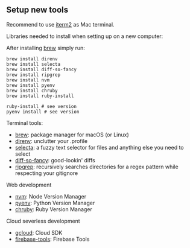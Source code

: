 ## Setup new tools

Recommend to use [iterm2] as Mac terminal.

Libraries needed to install when setting up on a new computer:

After installing [brew] simply run:

    brew install direnv
    brew install selecta
    brew install diff-so-fancy
    brew install ripgrep
    brew install nvm
    brew install pyenv
    brew install chruby
    brew install ruby-install

    ruby-install # see version
    pyenv install # see version

Terminal tools:

- [brew]: package manager for macOS (or Linux)
- [direnv]: unclutter your .profile
- [selecta]: a fuzzy text selector for files and anything else you need to select
- [diff-so-fancy]: good-lookin' diffs
- [ripgrep]: recursively searches directories for a regex pattern while respecting your gitignore

Web development

- [nvm]: Node Version Manager
- [pyenv]: Python Version Manager
- [chruby]: Ruby Version Manager

Cloud severless development

- [gcloud]: Cloud SDK
- [firebase-tools]: Firebase Tools

[iterm2]: https://iterm2.com
[brew]: https://brew.sh
[direnv]: https://direnv.net
[selecta]: https://github.com/garybernhardt/selecta
[diff-so-fancy]: https://github.com/so-fancy/diff-so-fancy
[ripgrep]: https://github.com/BurntSushi/ripgrep
[nvm]: https://github.com/nvm-sh/nvm#install--update-script
[pyenv]: https://github.com/pyenv/pyenv
[chruby]: https://github.com/postmodern/chruby
[gcloud]: https://cloud.google.com/sdk/docs/install
[firebase-tools]: https://firebase.google.com/docs/cli#mac-linux-npm
